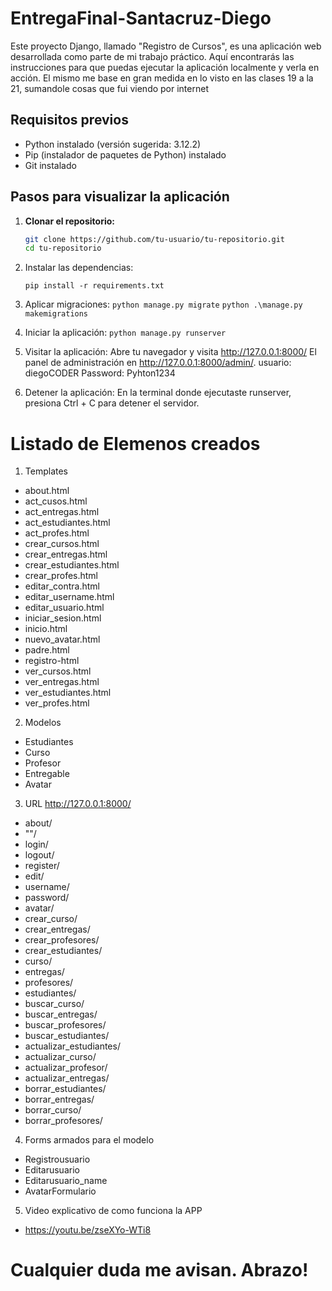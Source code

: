 # EntregaFinal-Santacruz-Diego
Este proyecto Django, llamado "Registro de Cursos", es una aplicación web desarrollada como parte de mi trabajo práctico. Aquí encontrarás las instrucciones para que puedas ejecutar la aplicación localmente y verla en acción.
El mismo me base en gran medida en lo visto en las clases 19 a la 21, sumandole cosas que fui viendo por internet

## Requisitos previos

- Python instalado (versión sugerida: 3.12.2)
- Pip (instalador de paquetes de Python) instalado
- Git instalado

## Pasos para visualizar la aplicación

1. **Clonar el repositorio:**

   ```bash
   git clone https://github.com/tu-usuario/tu-repositorio.git
   cd tu-repositorio

2. Instalar las dependencias:

   `pip install -r requirements.txt`

3. Aplicar migraciones:
  `python manage.py migrate`
   `python .\manage.py makemigrations`
  
4.  Iniciar la aplicación:
   `python manage.py runserver`

5. Visitar la aplicación:
   Abre tu navegador y visita http://127.0.0.1:8000/
   El panel de administración en http://127.0.0.1:8000/admin/.
   usuario: diegoCODER
   Password: Pyhton1234

7. Detener la aplicación:
   En la terminal donde ejecutaste runserver, presiona Ctrl + C para detener el servidor.


# Listado de Elemenos creados

1. Templates
- about.html
- act_cusos.html
- act_entregas.html
- act_estudiantes.html
- act_profes.html
- crear_cursos.html
- crear_entregas.html
- crear_estudiantes.html
- crear_profes.html
- editar_contra.html
- editar_username.html
- editar_usuario.html
- iniciar_sesion.html
- inicio.html
- nuevo_avatar.html
- padre.html
- registro-html
- ver_cursos.html
- ver_entregas.html
- ver_estudiantes.html
- ver_profes.html
  

2. Modelos
- Estudiantes
- Curso
- Profesor
- Entregable
- Avatar

3. URL http://127.0.0.1:8000/
- about/
- ""/
- login/
- logout/
- register/
- edit/
- username/
- password/
- avatar/
- crear_curso/
- crear_entregas/
- crear_profesores/
- crear_estudiantes/
- curso/
- entregas/
- profesores/
- estudiantes/
- buscar_curso/
- buscar_entregas/
- buscar_profesores/
- buscar_estudiantes/
- actualizar_estudiantes/
- actualizar_curso/
- actualizar_profesor/
- actualizar_entregas/
- borrar_estudiantes/
- borrar_entregas/
- borrar_curso/
- borrar_profesores/

4. Forms armados para el modelo
- Registrousuario
- Editarusuario
- Editarusuario_name
- AvatarFormulario 

5. Video explicativo de como funciona la APP
- https://youtu.be/zseXYo-WTi8

# Cualquier duda me avisan. Abrazo!
